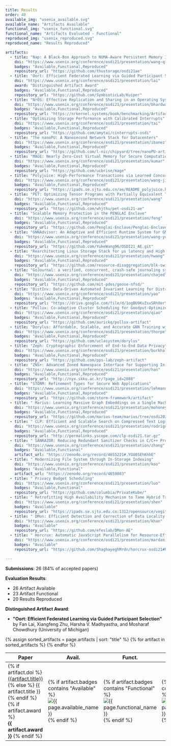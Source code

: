 ```yaml
---
title: Results
order: 40
available_img: "usenix_available.svg"
available_name: "Artifacts Available"
functional_img: "usenix_functional.svg"
functional_name: "Artifacts Evaluated - Functional"
reproduced_img: "usenix_reproduced.svg"
reproduced_name: "Results Reproduced"

artifacts:
  - title: "Nap: A Black-Box Approach to NUMA-Aware Persistent Memory Indexes"
    doi: "https://www.usenix.org/conference/osdi21/presentation/wang-qing"
    badges: "Available,Functional,Reproduced"
    repository_url: "https://github.com/thustorage/osdi21ae"
  - title: "Oort: Efficient Federated Learning via Guided Participant Selection"
    doi: "https://www.usenix.org/conference/osdi21/presentation/lai"
    award: "Distinguished Artifact Award"
    badges: "Available,Functional,Reproduced"
    repository_url: "https://github.com/SymbioticLab/Kuiper"
  - title: "NrOS: Effective Replication and Sharing in an Operating System"
    doi: "https://www.usenix.org/conference/osdi21/presentation/bhardwaj"
    badges: "Available,Functional,Reproduced"
    repository_url: "https://nrkernel.systems/book/benchmarking/ArtifactEvaluation.html"
  - title: "Optimizing Storage Performance with Calibrated Interrupts"
    doi: "https://www.usenix.org/conference/osdi21/presentation/tai"
    badges: "Available,Functional,Reproduced"
    repository_url: "https://github.com/amytai/cinterrupts-osdi"
  - title: "The nanoPU: A Nanosecond Network Stack for Datacenters"
    doi: "https://www.usenix.org/conference/osdi21/presentation/ibanez"
    badges: "Available,Functional,Reproduced"
    repository_url: "https://github.com/l-nic/chipyard/tree/nanoPU-artifact-v1.0"
  - title: "MAGE: Nearly Zero-Cost Virtual Memory for Secure Computation"
    doi: "https://www.usenix.org/conference/osdi21/presentation/kumar"
    badges: "Available,Functional,Reproduced"
    repository_url: "https://github.com/ucbrise/mage"
  - title: "Polyjuice: High-Performance Transactions via Learned Concurrency Control"
    doi: "https://www.usenix.org/conference/osdi21/presentation/wang-jiachen"
    badges: "Available,Functional,Reproduced"
    repository_url: "https://ipads.se.sjtu.edu.cn/ae/README_polyjuice.html"
  - title: "PET: Optimizing Tensor Programs with Partially Equivalent Transformations and Automated Corrections"
    doi: "https://www.usenix.org/conference/osdi21/presentation/wang"
    badges: "Available,Functional,Reproduced"
    repository_url: "https://github.com/whjthu/pet-osdi21-ae"
  - title: "Scalable Memory Protection in the PENGLAI Enclave"
    doi: "https://www.usenix.org/conference/osdi21/presentation/feng"
    badges: "Available,Functional,Reproduced"
    repository_url: "https://github.com/Penglai-Enclave/Penglai-Enclave-TVM"
  - title: "GNNAdvisor: An Adaptive and Efficient Runtime System for GNN Acceleration on GPUs"
    doi: "https://www.usenix.org/conference/osdi21/presentation/wang-yuke"
    badges: "Available,Functional,Reproduced"
    repository_url: "https://github.com/YukeWang96/OSDI21_AE.git"
  - title: "Rearchitecting Linux Storage Stack for µs latency and High Throughput"
    doi: "https://www.usenix.org/conference/osdi21/presentation/hwang"
    badges: "Available,Functional,Reproduced"
    repository_url: "https://github.com/resource-disaggregation/blk-switch"
  - title: "GoJournal: a verified, concurrent, crash-safe journaling system"
    doi: "https://www.usenix.org/conference/osdi21/presentation/chajed"
    badges: "Available,Functional,Reproduced"
    repository_url: "https://github.com/mit-pdos/goose-nfsd/"
  - title: "DistInv: Data-Driven Automated Invariant Learning for Distributed Protocols"
    doi: "https://www.usenix.org/conference/osdi21/presentation/yao"
    badges: "Available,Functional,Reproduced"
    repository_url: "https://drive.google.com/file/d/1ogBU9KvZsvSRhXerY9Bv-MuiW9oOezBU/view?usp=sharing"
  - title: "Pollux: Co-adaptive Cluster Scheduling for Goodput-Optimized Deep Learning"
    doi: "https://www.usenix.org/conference/osdi21/presentation/qiao"
    badges: "Available,Functional,Reproduced"
    repository_url: "https://github.com/aurickq/pollux-artifact"
  - title: "Dorylus: Affordable, Scalable, and Accurate GNN Training with Distributed CPU Servers and Serverless Threads"
    doi: "https://www.usenix.org/conference/osdi21/presentation/thorpe"
    badges: "Available,Functional,Reproduced"
    repository_url: "https://github.com/uclasystem/dorylus"
  - title: "Zeph: Cryptographic Enforcement of End-to-End Data Privacy"
    doi: "https://www.usenix.org/conference/osdi21/presentation/burkhalter"
    badges: "Available,Functional,Reproduced"
    repository_url: "https://github.com/pps-lab/zeph-artifact"
  - title: "ZNS+: Advanced Zoned Namespace Interface for Supporting In-Storage Zone Compaction"
    doi: "https://www.usenix.org/conference/osdi21/presentation/han"
    badges: "Available,Functional,Reproduced"
    repository_url: "http://nyx.skku.ac.kr/?page_id=2808"
  - title: "STORM: Refinement Types for Secure Web Applications"
    doi: "https://www.usenix.org/conference/osdi21/presentation/lehmann"
    badges: "Available,Functional,Reproduced"
    repository_url: "https://github.com/storm-framework/artifact"
  - title: " Marius: Learning Massive Graph Embeddings on a Single Machine"
    doi: "https://www.usenix.org/conference/osdi21/presentation/mohoney"
    badges: "Available,Functional,Reproduced"
    repository_url: "https://github.com/marius-team/marius/tree/osdi2021"
  - title: " CLP: Efficient and Scalable Search on Compressed Text Logs"
    doi: "https://www.usenix.org/conference/osdi21/presentation/rodrigues"
    badges: "Available,Functional,Reproduced"
    repository_url: "http://permalinks.yscope.com/clp-osdi21.tar.gz"
  - title: " SANRAZOR: Reducing Redundant Sanitizer Checks in C/C++ Programs"
    doi: "https://www.usenix.org/conference/osdi21/presentation/zhang"
    badges: "Available,Functional"
    artifact_url: "https://zenodo.org/record/4655221#.YGU8SEhKhhE"
  - title: " Modernizing File System through In-Storage Indexing"
    doi: "https://www.usenix.org/conference/osdi21/presentation/koo"
    badges: "Available,Functional"
    artifact_url: "https://zenodo.org/record/4659803"
  - title: " Privacy Budget Scheduling"
    doi: "https://www.usenix.org/conference/osdi21/presentation/luo"
    badges: "Available,Functional"
    repository_url: "https://github.com/columbia/PrivateKube/"
  - title: " Retrofitting High Availability Mechanism to Tame Hybrid Transaction/Analytical Processing"
    doi: "https://www.usenix.org/conference/osdi21/presentation/shen"
    badges: "Available"
    repository_url: "https://ipads.se.sjtu.edu.cn:1312/opensource/vegito"
  - title: " DMon: Efficient Detection and Correction of Data Locality Problems using Selective Profiling"
    doi: "https://www.usenix.org/conference/osdi21/presentation/khan"
    badges: "Available"
    repository_url: "https://github.com/efeslab/DMon-AE"
  - title: " Horcrux: Automatic JavaScript Parallelism for Resource-Efficient Web Computation"
    doi: "https://www.usenix.org/conference/osdi21/presentation/mardani"
    badges: "Available"
    repository_url: "https://github.com/ShaghayeghMrdn/horcrux-osdi21#horcrux"

---
```



**Submissions**: 26 (84% of accepted papers)

**Evaluation Results**:

* 26 Artifact Available
* 23 Artifact Functional
* 20 Results Reproduced

**Distinguished Artifact Award**:

* **"Oort: Efficient Federated Learning via Guided Participant Selection"** by Fan Lai, Xiangfeng Zhu, Harsha V. Madhyastha, and Mosharaf Chowdhury (University of Michigan)

<table>
  <thead>
    <tr>
      <th>Paper</th>
      <th width="75px">Avail.</th>
      <th width="75px">Funct.</th>
      <th width="75px">Repro.</th>
      <th>Available At</th>
    </tr>
  </thead>
  <tbody>
  {% assign sorted_artifacts = page.artifacts | sort: "title" %}
  {% for artifact in sorted_artifacts %}
    <tr>
      <td>
        {% if artifact.doi %}
            <a href="{{artifact.doi}}" target="_blank">{{artifact.title}}</a>
        {% else %}
            {{ artifact.title }}
        {% endif %}
        {% if artifact.award %}
          <br><b>{{ artifact.award }}</b>
        {% endif %}
      </td>
      <td width="75px">
        {% if artifact.badges contains "Available" %}
          <img src="{{ site.baseurl }}/images/{{ page.available_img }}" alt="{{ page.available_name }}">
        {% endif %}
      </td>
      <td width="75px">
        {% if artifact.badges contains "Functional" %}
          <img src="{{ site.baseurl }}/images/{{ page.functional_img }}" alt="{{ page.functional_name }}">
        {% endif %}
      </td>
      <td width="75px">
        {% if artifact.badges contains "Reproduced" %}
          <img src="{{ site.baseurl }}/images/{{ page.reproduced_img }}" alt="{{ page.reproduced_name }}">
        {% endif %}
      </td>
      <td width="120px">
        {% if artifact.artifact_url %}
          <a href="{{artifact.artifact_url}}" target="_blank">Artifact</a><br>
        {% endif %} {% if artifact.repository_url %}
          <a href="{{artifact.repository_url}}" target="_blank">Repository</a><br>
        {% endif %} {% if artifact.appendix_url %}
          <a href="{{artifact.appendix_url}}" target="_blank">Appendix</a><br>
        {% endif %}
      </td>
    </tr>
  {% endfor %}
  </tbody>
</table>